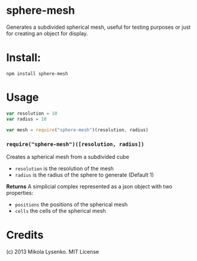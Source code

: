 sphere-mesh
===========
Generates a subdivided spherical mesh, useful for testing purposes or just for creating an object for display.

Install:
========

    npm install sphere-mesh
    
Usage
=====
```javascript
var resolution = 10
var radius = 10

var mesh = require("sphere-mesh")(resolution, radius)
```

### `require("sphere-mesh")([resolution, radius])`
Creates a spherical mesh from a subdivided cube

* `resolution` is the resolution of the mesh
* `radius` is the radius of the sphere to generate (Default 1)

**Returns** A simplicial complex represented as a json object with two properties:

* `positions` the positions of the spherical mesh
* `cells` the cells of the spherical mesh

Credits
=======
(c) 2013 Mikola Lysenko. MIT License

